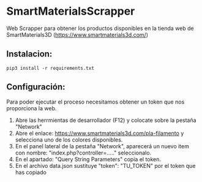 # SmartMaterialsScrapper

Web Scrapper para obtener los productos disponibles en la tienda web de SmartMaterials3D (https://www.smartmaterials3d.com/)

## Instalacion:
```bash-script
pip3 install -r requirements.txt
```

## Configuración:
Para poder ejecutar el proceso necesitamos obtener un token que nos proporciona la web.

1. Abre las herrmientas de desarrollador (F12) y colocate sobre la pestaña "Network"
2. Abre el enlace: https://www.smartmaterials3d.com/pla-filamento y selecciona uno de los colores disponibles.
3. En el panel lateral de la pestaña "Network", aparecerá un nuevo item con nombre: "index.php?controller=....." seleccionalo.
4. En el apartado: "Query String Parameters" copia el token.
5. En el archivo data.json sustituye "token": "TU_TOKEN" por el token que has copiado